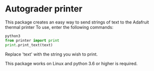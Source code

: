 # Autograder printer

This package creates an easy way to send strings of text to the Adafruit thermal printer
To use, enter the following commands:

```python
python3
from printer import print
print.print_text(text)
```

Replace 'text' with the string you wish to print.

This package works on Linux and python 3.6 or higher is required.
